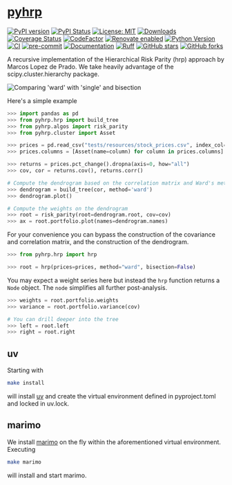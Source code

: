 # [pyhrp](https://tschm.github.io/pyhrp)

[![PyPI version](https://badge.fury.io/py/pyhrp.svg)](https://badge.fury.io/py/pyhrp)
[![PyPI Status](https://img.shields.io/pypi/status/pyhrp)](https://pypi.org/project/pyhrp/)
[![License: MIT](https://img.shields.io/badge/License-MIT-yellow.svg)](LICENSE)
[![Downloads](https://static.pepy.tech/personalized-badge/pyhrp?period=month&units=international_system&left_color=black&right_color=orange&left_text=PyPI%20downloads%20per%20month)](https://pepy.tech/project/pyhrp)
[![Coverage Status](https://coveralls.io/repos/github/tschm/pyhrp/badge.png?branch=main)](https://coveralls.io/github/tschm/pyhrp?branch=main)
[![CodeFactor](https://www.codefactor.io/repository/github/tschm/pyhrp/badge)](https://www.codefactor.io/repository/github/tschm/pyhrp)
[![Renovate enabled](https://img.shields.io/badge/renovate-enabled-brightgreen.svg)](https://github.com/renovatebot/renovate)
[![Python Version](https://img.shields.io/badge/python-3.10%2B-blue)](https://www.python.org/)
[![CI](https://github.com/tschm/pyhrp/actions/workflows/ci.yml/badge.svg)](https://github.com/tschm/pyhrp/actions/workflows/ci.yml)
[![pre-commit](https://github.com/tschm/pyhrp/actions/workflows/pre-commit.yml/badge.svg)](https://github.com/tschm/pyhrp/actions/workflows/pre-commit.yml)
[![Documentation](https://github.com/tschm/pyhrp/actions/workflows/book.yml/badge.svg)](https://github.com/tschm/pyhrp/actions/workflows/book.yml)
[![Ruff](https://img.shields.io/badge/code%20style-ruff-000000.svg)](https://github.com/astral-sh/ruff)
[![GitHub stars](https://img.shields.io/github/stars/tschm/pyhrp.svg)](https://github.com/tschm/pyhrp/stargazers)
[![GitHub forks](https://img.shields.io/github/forks/tschm/pyhrp.svg)](https://github.com/tschm/pyhrp/network)

A recursive implementation of the Hierarchical Risk Parity (hrp) approach
by Marcos Lopez de Prado.
We take heavily advantage of the scipy.cluster.hierarchy package.

![Comparing 'ward' with 'single' and bisection](https://raw.githubusercontent.com/tschm/pyhrp/main/demo.png)

Here's a simple example

```python
>>> import pandas as pd
>>> from pyhrp.hrp import build_tree
>>> from pyhrp.algos import risk_parity
>>> from pyhrp.cluster import Asset

>>> prices = pd.read_csv("tests/resources/stock_prices.csv", index_col=0, parse_dates=True)
>>> prices.columns = [Asset(name=column) for column in prices.columns]

>>> returns = prices.pct_change().dropna(axis=0, how="all")
>>> cov, cor = returns.cov(), returns.corr()

# Compute the dendrogram based on the correlation matrix and Ward's metric
>>> dendrogram = build_tree(cor, method='ward')
>>> dendrogram.plot()

# Compute the weights on the dendrogram
>>> root = risk_parity(root=dendrogram.root, cov=cov)
>>> ax = root.portfolio.plot(names=dendrogram.names)
```

For your convenience you can bypass the construction of the covariance and
correlation matrix, and the construction of the dendrogram.

```python
>>> from pyhrp.hrp import hrp

>>> root = hrp(prices=prices, method="ward", bisection=False)
```

You may expect a weight series here but instead the `hrp` function returns a
`Node` object. The `node` simplifies all further post-analysis.

```python
>>> weights = root.portfolio.weights
>>> variance = root.portfolio.variance(cov)

# You can drill deeper into the tree
>>> left = root.left
>>> right = root.right
```

## uv

Starting with

```bash
make install
```

will install [uv](https://github.com/astral-sh/uv) and create
the virtual environment defined in
pyproject.toml and locked in uv.lock.

## marimo

We install [marimo](https://marimo.io) on the fly within the aforementioned
virtual environment. Executing

```bash
make marimo
```

will install and start marimo.
